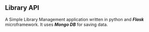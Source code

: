## Library API
A Simple Library Management application written in python and _**Flask**_ microframework.
It uses **_Mongo DB_** for saving data.